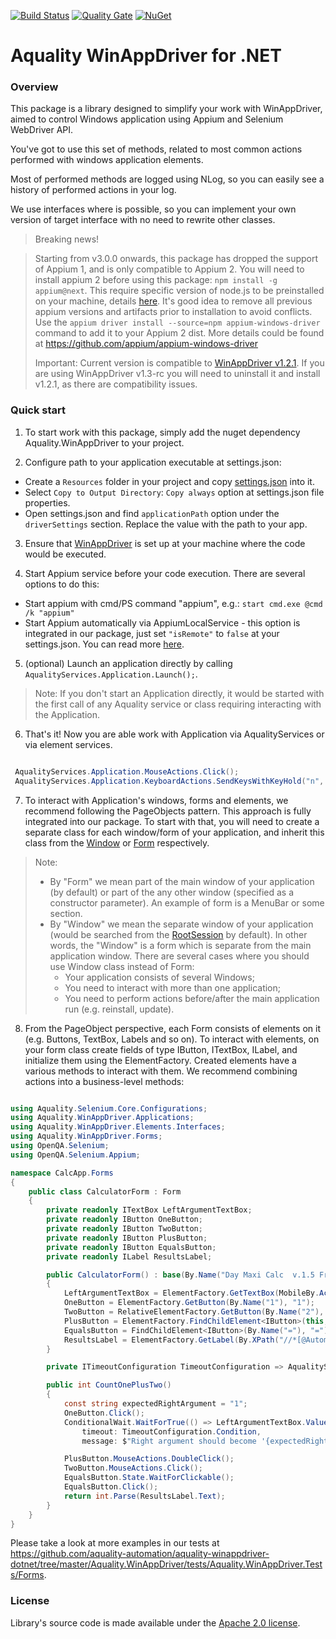 [![Build Status](https://dev.azure.com/aquality-automation/aquality-automation/_apis/build/status/aquality-automation.aquality-winappdriver-dotnet?branchName=master)](https://dev.azure.com/aquality-automation/aquality-automation/_build/latest?definitionId=4&branchName=master)
[![Quality Gate](https://sonarcloud.io/api/project_badges/measure?project=aquality-automation_aquality-winappdriver-dotnet&metric=alert_status)](https://sonarcloud.io/dashboard?id=aquality-automation_aquality-winappdriver-dotnet)
[![NuGet](https://img.shields.io/nuget/v/Aquality.WinAppDriver)](https://www.nuget.org/packages/Aquality.WinAppDriver)
# Aquality WinAppDriver for .NET

### Overview

This package is a library designed to simplify your work with WinAppDriver, aimed to control Windows application using Appium and Selenium WebDriver API.

You've got to use this set of methods, related to most common actions performed with windows application elements.

Most of performed methods are logged using NLog, so you can easily see a history of performed actions in your log.

We use interfaces where is possible, so you can implement your own version of target interface with no need to rewrite other classes.

> Breaking news!

> Starting from v3.0.0 onwards, this package has dropped the support of Appium 1, and is only compatible to Appium 2.
> You will need to install appium 2 before using this package: `npm install -g appium@next`. 
> This require specific version of node.js to be preinstalled on your machine, details [here](http://appium.io/docs/en/contributing-to-appium/appium-from-source/#nodejs).
> It's good idea to remove all previous appium versions and artifacts prior to installation to avoid conflicts.
> Use the `appium driver install --source=npm appium-windows-driver` command to add it to your Appium 2 dist.
> More details could be found at https://github.com/appium/appium-windows-driver
>
> Important: Current version is compatible to [WinAppDriver v1.2.1](https://github.com/microsoft/WinAppDriver/releases/tag/v1.2.1). 
> If you are using WinAppDriver v1.3-rc you will need to uninstall it and install v1.2.1, as there are compatibility issues.

### Quick start

1. To start work with this package, simply add the nuget dependency Aquality.WinAppDriver to your project.

2. Configure path to your application executable at settings.json:
 - Create a `Resources` folder in your project and copy [settings.json](Aquality.WinAppDriver/src/Aquality.WinAppDriver/Resources/settings.json) into it. 
 - Select `Copy to Output Directory`: `Copy always` option at settings.json file properties.
 - Open settings.json and find `applicationPath` option under the `driverSettings` section. Replace the value with the path to your app.

3. Ensure that [WinAppDriver](https://github.com/microsoft/WinAppDriver) is set up at your machine where the code would be executed.

4. Start Appium service before your code execution. There are several options to do this:
 - Start appium with cmd/PS command "appium", e.g.: `start cmd.exe @cmd /k "appium"`
 - Start Appium automatically via AppiumLocalService - this option is integrated in our package, just set `"isRemote"` to `false` at your settings.json. You can read more [here](https://github.com/appium/appium-dotnet-driver/wiki/How-to-start-an-AppiumDriver-locally).
 
5. (optional) Launch an application directly by calling `AqualityServices.Application.Launch();`. 

> Note: 
If you don't start an Application directly, it would be started with the first call of any Aquality service or class requiring interacting with the Application.

6. That's it! Now you are able work with Application via AqualityServices or via element services.
```csharp

 AqualityServices.Application.MouseActions.Click();
 AqualityServices.Application.KeyboardActions.SendKeysWithKeyHold("n", ModifierKey.Control);
```

7. To interact with Application's windows, forms and elements, we recommend following the PageObjects pattern. This approach is fully integrated into our package.
To start with that, you will need to create a separate class for each window/form of your application, and inherit this class from the [Window](Aquality.WinAppDriver/src/Aquality.WinAppDriver/Forms/Window.cs) or [Form](Aquality.WinAppDriver/src/Aquality.WinAppDriver/Forms/Form.cs) respectively. 


> Note: 
> - By "Form" we mean part of the main window of your application (by default) or part of the any other window (specified as a constructor parameter). An example of form is a MenuBar or some section.
> - By "Window" we mean the separate window of your application (would be searched from the [RootSession](https://github.com/microsoft/WinAppDriver/wiki/Frequently-Asked-Questions#when-and-how-to-create-a-desktop-session) by default). In other words, the "Window" is a form which is separate from the main application window. There are several cases where you should use Window class instead of Form:
>   - Your application consists of several Windows;
>   - You need to interact with more than one application;
>   - You need to perform actions before/after the main application run (e.g. reinstall, update).

8. From the PageObject perspective, each Form consists of elements on it (e.g. Buttons, TextBox, Labels and so on). 
To interact with elements, on your form class create fields of type IButton, ITextBox, ILabel, and initialize them using the ElementFactory. Created elements have a various methods to interact with them. We recommend combining actions into a business-level methods:

```csharp

using Aquality.Selenium.Core.Configurations;
using Aquality.WinAppDriver.Applications;
using Aquality.WinAppDriver.Elements.Interfaces;
using Aquality.WinAppDriver.Forms;
using OpenQA.Selenium;
using OpenQA.Selenium.Appium;

namespace CalcApp.Forms
{
    public class CalculatorForm : Form
    {
        private readonly ITextBox LeftArgumentTextBox;
        private readonly IButton OneButton;
        private readonly IButton TwoButton;
        private readonly IButton PlusButton;
        private readonly IButton EqualsButton;
        private readonly ILabel ResultsLabel;

        public CalculatorForm() : base(By.Name("Day Maxi Calc  v.1.5 Freeware"), "Calculator")
        {
            LeftArgumentTextBox = ElementFactory.GetTextBox(MobileBy.AccessibilityId("50"), "Left Argument");
            OneButton = ElementFactory.GetButton(By.Name("1"), "1");
            TwoButton = RelativeElementFactory.GetButton(By.Name("2"), "2");
            PlusButton = ElementFactory.FindChildElement<IButton>(this, By.Name("+"), "+");
            EqualsButton = FindChildElement<IButton>(By.Name("="), "=");
            ResultsLabel = ElementFactory.GetLabel(By.XPath("//*[@AutomationId='48']"), "Results bar");
        }

        private ITimeoutConfiguration TimeoutConfiguration => AqualityServices.Get<ITimeoutConfiguration>();

        public int CountOnePlusTwo()
        {
            const string expectedRightArgument = "1";
            OneButton.Click();
            ConditionalWait.WaitForTrue(() => LeftArgumentTextBox.Value == expectedRightArgument, 
                timeout: TimeoutConfiguration.Condition,
                message: $"Right argument should become '{expectedRightArgument}' after click on {OneButton.Name}");

            PlusButton.MouseActions.DoubleClick();
            TwoButton.MouseActions.Click();
            EqualsButton.State.WaitForClickable();
            EqualsButton.Click();
            return int.Parse(ResultsLabel.Text);
        }
    }
}
```



Please take a look at more examples in our tests at https://github.com/aquality-automation/aquality-winappdriver-dotnet/tree/master/Aquality.WinAppDriver/tests/Aquality.WinAppDriver.Tests/Forms.


### License
Library's source code is made available under the [Apache 2.0 license](https://github.com/aquality-automation/aquality-winappdriver-dotnet/blob/master/LICENSE).
